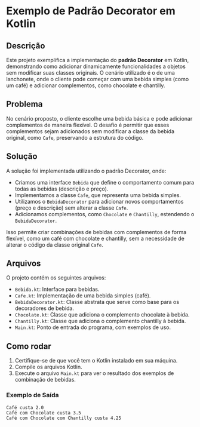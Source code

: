 # Exemplo de Padrão Decorator em Kotlin

## Descrição

Este projeto exemplifica a implementação do **padrão Decorator** em Kotlin, demonstrando como adicionar dinamicamente funcionalidades a objetos sem modificar suas classes originais. O cenário utilizado é o de uma lanchonete, onde o cliente pode começar com uma bebida simples (como um café) e adicionar complementos, como chocolate e chantilly.

## Problema

No cenário proposto, o cliente escolhe uma bebida básica e pode adicionar complementos de maneira flexível. O desafio é permitir que esses complementos sejam adicionados sem modificar a classe da bebida original, como `Cafe`, preservando a estrutura do código.

## Solução

A solução foi implementada utilizando o padrão Decorator, onde:
- Criamos uma interface `Bebida` que define o comportamento comum para todas as bebidas (descrição e preço).
- Implementamos a classe `Cafe`, que representa uma bebida simples.
- Utilizamos o `BebidaDecorator` para adicionar novos comportamentos (preço e descrição) sem alterar a classe `Cafe`.
- Adicionamos complementos, como `Chocolate` e `Chantilly`, estendendo o `BebidaDecorator`.

Isso permite criar combinações de bebidas com complementos de forma flexível, como um café com chocolate e chantilly, sem a necessidade de alterar o código da classe original `Cafe`.

## Arquivos

O projeto contém os seguintes arquivos:

- `Bebida.kt`: Interface para bebidas.
- `Cafe.kt`: Implementação de uma bebida simples (café).
- `BebidaDecorator.kt`: Classe abstrata que serve como base para os decoradores de bebida.
- `Chocolate.kt`: Classe que adiciona o complemento chocolate à bebida.
- `Chantilly.kt`: Classe que adiciona o complemento chantilly à bebida.
- `Main.kt`: Ponto de entrada do programa, com exemplos de uso.

## Como rodar

1. Certifique-se de que você tem o Kotlin instalado em sua máquina.
2. Compile os arquivos Kotlin.
3. Execute o arquivo `Main.kt` para ver o resultado dos exemplos de combinação de bebidas.

### Exemplo de Saída

```text
Café custa 2.0
Café com Chocolate custa 3.5
Café com Chocolate com Chantilly custa 4.25
